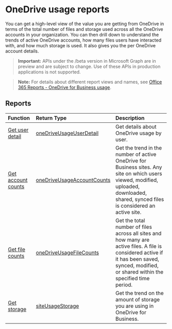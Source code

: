 # OneDrive usage reports

You can get a high-level view of the value you are getting from OneDrive in terms of the total number of files and storage used across all the OneDrive accounts in your organization. You can then drill down to understand the trends of active OneDrive accounts, how many files users have interacted with, and how much storage is used. It also gives you the per OneDrive account details.

> **Important:** APIs under the /beta version in Microsoft Graph are in preview and are subject to change. Use of these APIs in production applications is not supported.

> **Note:** For details about different report views and names, see [Office 365 Reports - OneDrive for Business usage](https://support.office.com/client/OneDrive-for-Business-usage-0de3b312-c4e8-4e4b-a02d-32b2f726a680).

## Reports

| Function                                 | Return Type                              | Description                              |
| :--------------------------------------- | :--------------------------------------- | :--------------------------------------- |
| [Get user detail](../api/reportroot_onedriveusageuserdetail.md) | [oneDriveUsageUserDetail](../api/reportroot_onedriveusageuserdetail.md#response) | Get details about OneDrive usage by user. |
| [Get account counts](../api/reportroot_onedriveusageaccountcounts.md) | [oneDriveUsageAccountCounts](../api/reportroot_onedriveusageaccountcounts.md#response) | Get the trend in the number of active OneDrive for Business sites. Any site on which users viewed, modified, uploaded, downloaded, shared, synced files is considered an active site. |
| [Get file counts](../api/reportroot_onedriveusagefilecounts.md) | [oneDriveUsageFileCounts](../api/reportroot_onedriveusagefilecounts.md#response) | Get the total number of files across all sites and how many are active files. A file is considered active if it has been saved, synced, modified, or shared within the specified time period. |
| [Get storage](../api/reportroot_onedriveusagestorage.md) | [siteUsageStorage](../api/reportroot_onedriveusagestorage.md#response) | Get the trend on the amount of storage you are using in OneDrive for Business. |
